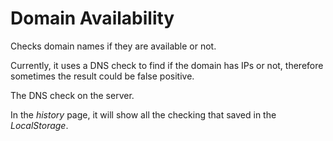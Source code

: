 # Domain Availability

Checks domain names if they are available or not.

Currently, it uses a DNS check to find if the domain has IPs or not, therefore sometimes the result could be false positive.

The DNS check on the server.

In the _history_ page, it will show all the checking that saved in the _LocalStorage_.
